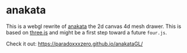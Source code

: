 # anakata

This is a webgl rewrite of [anakata](https://github.com/paradoxxxzero/anakata) the 2d canvas 4d mesh drawer.
This is based on [three.js](http://threejs.org/) and might be a first step toward a future `four.js`.

Check it out:
https://paradoxxxzero.github.io/anakataGL/
